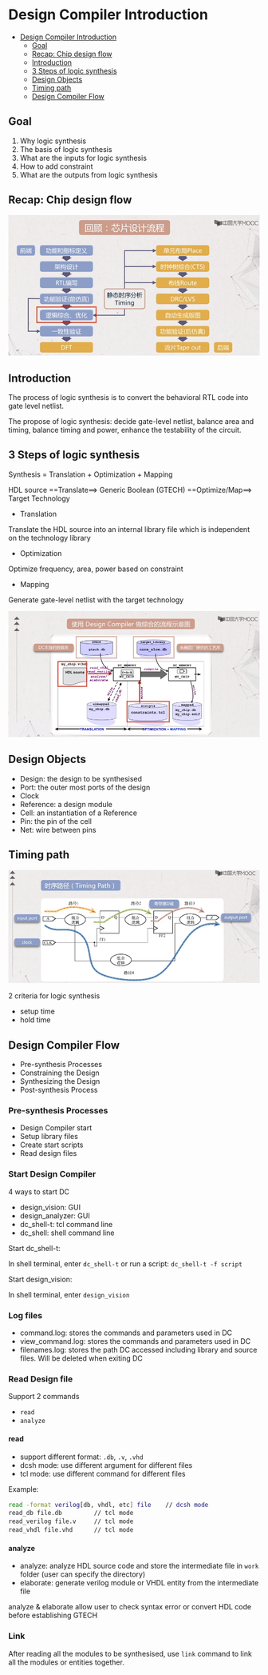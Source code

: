 # Design Compiler Introduction

- [Design Compiler Introduction](#design-compiler-introduction)
  - [Goal](#goal)
  - [Recap: Chip design flow](#recap-chip-design-flow)
  - [Introduction](#introduction)
  - [3 Steps of logic synthesis](#3-steps-of-logic-synthesis)
  - [Design Objects](#design-objects)
  - [Timing path](#timing-path)
  - [Design Compiler Flow](#design-compiler-flow)

## Goal

1. Why logic synthesis
2. The basis of logic synthesis
3. What are the inputs for logic synthesis
4. How to add constraint
5. What are the outputs from logic synthesis

## Recap: Chip design flow

![flow](assets/pic/dc_intro/flow.png)

## Introduction

The process of logic synthesis is to convert the behavioral RTL code into gate level netlist.

The propose of logic synthesis: decide gate-level netlist, balance area and timing, balance timing and power, enhance the testability of the circuit.

## 3 Steps of logic synthesis

Synthesis = Translation + Optimization + Mapping

HDL source ==Translate==> Generic Boolean (GTECH) ==Optimize/Map==> Target Technology

- Translation

Translate the HDL source into an internal library file which is independent on the technology library

- Optimization

Optimize frequency, area, power based on constraint

- Mapping

Generate gate-level netlist with the target technology

![dc_flow](assets/pic/dc_intro/dc_flow.png)

## Design Objects

- Design: the design to be synthesised
- Port: the outer most ports of the design
- Clock
- Reference: a design module
- Cell: an instantiation of a Reference
- Pin: the pin of the cell
- Net: wire between pins

## Timing path

![timing_path](assets/pic/dc_intro/timing_path.png)

2 criteria for logic synthesis

- setup time
- hold time

## Design Compiler Flow

- Pre-synthesis Processes
- Constraining the Design
- Synthesizing the Design
- Post-synthesis Process

### Pre-synthesis Processes

- Design Compiler start
- Setup library files
- Create start scripts
- Read design files

### Start Design Compiler

4 ways to start DC

- design_vision: GUI
- design_analyzer: GUI
- dc_shell-t: tcl command line
- dc_shell: shell command line

Start dc_shell-t:

In shell terminal, enter `dc_shell-t` or run a script: `dc_shell-t -f script`

Start design_vision:

In shell terminal, enter `design_vision`

### Log files

- command.log: stores the commands and parameters used in DC
- view_command.log: stores the commands and parameters used in DC
- filenames.log: stores the path DC accessed including library and source files. Will be deleted when exiting DC

### Read Design file

Support 2 commands

- `read`
- `analyze`

#### read

- support different format: `.db`, `.v`, `.vhd`
- dcsh mode: use different argument for different files
- tcl mode: use different command for different files

Example:

```bash
read -format verilog[db, vhdl, etc] file    // dcsh mode
read_db file.db         // tcl mode
read_verilog file.v     // tcl mode
read_vhdl file.vhd      // tcl mode
```

#### analyze

- analyze: analyze HDL source code and store the intermediate file in `work` folder (user can specify the directory)
- elaborate: generate verilog module or VHDL entity from the intermediate file

analyze & elaborate allow user to check syntax error or convert HDL code before establishing GTECH

### Link

After reading all the modules to be synthesised, use `link` command to link all the modules or entities together.
